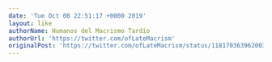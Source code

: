 ```yaml
---
date: 'Tue Oct 08 22:51:17 +0000 2019'
layout: like
authorName: Humanos del Macrismo Tardío
authorUrl: 'https://twitter.com/ofLateMacrism'
originalPost: 'https://twitter.com/ofLateMacrism/status/1181703639620034560'
---
```

